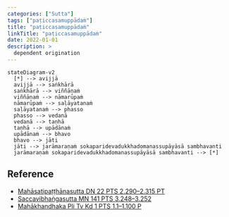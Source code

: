 ```yaml
---
categories: ["Sutta"]
tags: ["paṭiccasamuppādaṁ"]
title: "paṭiccasamuppādaṁ"
linkTitle: "paṭiccasamuppādaṁ"
date: 2022-01-01
description: >
  dependent origination
---
```



```mermaid
stateDiagram-v2
  [*] --> avijjā
  avijjā --> saṅkhārā
  saṅkhārā --> viññāṇaṁ
  viññāṇaṁ --> nāmarūpaṁ
  nāmarūpaṁ --> saḷāyatanaṁ
  saḷāyatanaṁ --> phasso
  phasso --> vedanā
  vedanā --> taṇhā
  taṇhā --> upādānaṁ
  upādānaṁ --> bhavo
  bhavo --> jāti
  jāti --> jarāmaraṇaṁ sokaparidevadukkhadomanassupāyāsā sambhavanti
  jarāmaraṇaṁ sokaparidevadukkhadomanassupāyāsā sambhavanti --> [*]
```

## Reference

- [Mahāsatipaṭṭhānasutta DN 22 PTS 2.290–2.315 PT](https://suttacentral.net/dn22)
- [Saccavibhaṅgasutta MN 141 PTS 3.248–3.252](https://suttacentral.net/mn141)
- [Mahākhandhaka Pli Tv Kd 1 PTS 1.1–1.100 P](https://suttacentral.net/pli-tv-kd1)